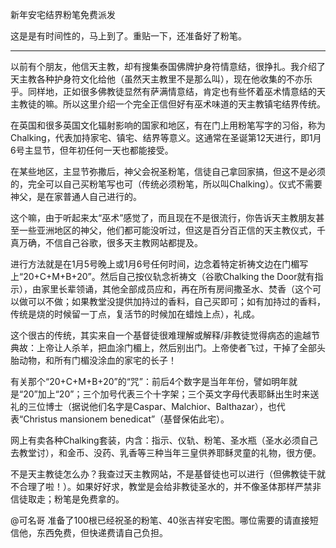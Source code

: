 新年安宅结界粉笔免费派发

这是是有时间性的，马上到了。重贴一下，还准备好了粉笔。

--------------------

以前有个朋友，他信天主教，却有搜集泰国佛牌护身符情意结，很挣扎。我介绍了天主教各种护身符文化给他（虽然天主教里不是那么叫），现在他收集的不亦乐乎。同样地，正如很多佛教徒显然有萨满情意结，肯定也有些怀着巫术情意结的天主教徒的嘛。所以这里介绍一个完全正信但好有巫术味道的天主教镇宅结界传统。

在英国和很多英国文化辐射影响的国家和地区，有在门上用粉笔写字的习俗，称为Chalking，代表加持家宅、镇宅、结界等意义。这通常在圣诞第12天进行，即1月6号主显节，但年初任何一天也都能接受。

在某些地区，主显节弥撒后，神父会祝圣粉笔，信徒自己拿回家搞，但这不是必须的，完全可以自己买粉笔写也可（传统必须粉笔，所以叫Chalking）。仪式不需要神父，是在家普通人自己进行的。

这个嘛，由于听起来太“巫术”感觉了，而且现在不是很流行，你告诉天主教朋友甚至一些亚洲地区的神父，他们都可能没听过，但这是百分百正信的天主教仪式，千真万确，不信自己谷歌，很多天主教网站都提及。

进行方法就是在1月5号晚上或1月6号任何时间，边念着特定祈祷文边在门楣写上“20+C+M+B+20”。然后自己按仪轨念祈祷文（谷歌Chalking the Door就有指示），由家里长辈领诵，其他全部成员应和，再在所有房间撒圣水、焚香（这个可以做可以不做；如果教堂没提供加持过的香料，自己买即可；如有加持过的香料，传统是烧的时候留一丁点，复活节的时候加在蜡烛上点），礼成。

这个很古的传统，其实来自一个基督徒很难理解或解释/非教徒觉得病态的逾越节典故：上帝让人杀羊，把血涂门楣上，然后别出门。上帝使者飞过，干掉了全部头胎动物，和所有门楣没涂血的家宅的长子！

有关那个“20+C+M+B+20”的“咒”：前后4个数字是当年年份，譬如明年就是“20”加上“20”；三个加号代表三个十字架；三个英文字母代表耶稣出生时来送礼的三位博士（据说他们名字是Caspar、Malchior、Balthazar），也代表“Christus mansionem benedicat”（基督保佑此宅）。

网上有卖各种Chalking套装，内含：指示、仪轨、粉笔、圣水瓶（圣水必须自己去教堂讨），和金币、没药、乳香等三种当年三皇供养耶稣灵童的礼物，很方便。

不是天主教徒怎么办？我查过天主教网站，不是基督徒也可以进行（但佛教徒干就不合理了啦！）。如果好好求，教堂是会给非教徒圣水的，并不像圣体那样严禁非信徒取走；粉笔是免费拿的。

@可名哥 准备了100根已经祝圣的粉笔、40张吉祥安宅图。哪位需要的请直接短信他，东西免费，但快递费请自己负担。
